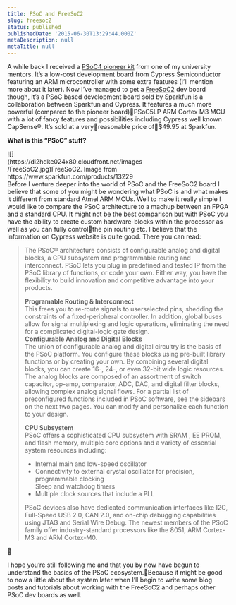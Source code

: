 ```yaml
---
title: PSoC and FreeSoC2
slug: freesoc2
status: published
publishedDate: '2015-06-30T13:29:44.000Z'
metaDescription: null
metaTitle: null
---
```


A while back I received a [PSoC4 pioneer kit](http://www.cypress.com/?rid=77780) from one of my university mentors. It’s a low-cost development board from Cypress Semiconductor featuring an ARM microcontroller with some extra features (I’ll mention more about it later). Now I’ve managed to get a [FreeSoC2](https://www.sparkfun.com/products/13229) dev board though, it’s a PSoC based development board sold by Sparkfun is a collaboration between Sparkfun and Cypress. It features a much more powerful (compared to the pioneer board)PSoC5LP ARM Cortex M3 MCU with a lot of fancy features and possibilities including Cypress well known CapSense®. It’s sold at a veryreasonable price of$49.95 at Sparkfun.

**What is this “PSoC” stuff?**

<div class="wp-caption alignright" style="width: 309px">![](https://di2hdke024x80.cloudfront.net/images/FreeSoC2.jpg)FreeSoC2. Image from https://www.sparkfun.com/products/13229

</div>Before I venture deeper into the world of PSoC and the FreeSoC2 board I believe that some of you might be wondering what PSoC is and what makes it different from standard Atmel ARM MCUs. Well to make it really simple I would like to compare the PSoC architecture to a machup between an FPGA and a standard CPU. It might not be the best comparison but with PSoC you have the ability to create custom hardware-blocks within the processor as well as you can fully controlthe pin routing etc. I believe that the information on Cypress website is quite good. There you can read:

> The PSoC® architecture consists of configurable analog and digital blocks, a CPU subsystem and programmable routing and interconnect. PSoC lets you plug in predefined and tested IP from the PSoC library of functions, or code your own. Either way, you have the flexibility to build innovation and competitive advantage into your products.
> 
> **Programable Routing & Interconnect**  
>  This frees you to re-route signals to userselected pins, shedding the constraints of a fixed-peripheral controller. In addition, global buses allow for signal multiplexing and logic operations, eliminating the need for a complicated digital-logic gate design.  
> **Configurable Analog and Digital Blocks**  
>  The union of configurable analog and digital circuitry is the basis of the PSoC platform. You configure these blocks using pre-built library functions or by creating your own. By combining several digital blocks, you can create 16-, 24-, or even 32-bit wide logic resources. The analog blocks are composed of an assortment of switch capacitor, op-amp, comparator, ADC, DAC, and digital filter blocks, allowing complex analog signal flows. For a partial list of preconfigured functions included in PSoC software, see the sidebars on the next two pages. You can modify and personalize each function to your design.
> 
> **CPU Subsystem**  
>  PSoC offers a sophisticated CPU subsystem with SRAM , EE PROM, and flash memory, multiple core options and a variety of essential system resources including:
> 
> - Internal main and low-speed oscillator
> - Connectivity to external crystal oscillator for precision, programmable clocking  
>  Sleep and watchdog timers
> - Multiple clock sources that include a PLL
> 
> PSoC devices also have dedicated communication interfaces like I2C, Full-Speed USB 2.0, CAN 2.0, and on-chip debugging capabilities using JTAG and Serial Wire Debug. The newest members of the PSoC family offer industry-standard processors like the 8051, ARM Cortex-M3 and ARM Cortex-M0.



I hope you’re still following me and that you by now have begun to understand the basics of the PSoC ecosystem.Because it might be good to now a little about the system later when I’ll begin to write some blog posts and tutorials about working with the FreeSoC2 and perhaps other PSoC dev boards as well.


